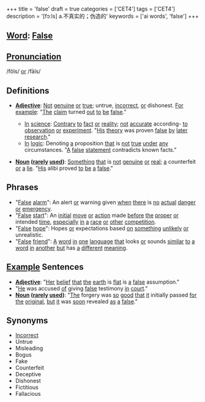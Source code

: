 +++
title = 'false'
draft = true
categories = ['CET4']
tags = ['CET4']
description = '[fɔːls] a.不真实的；伪造的'
keywords = ['ai words', 'false']
+++

## [Word](/en/post/word/): [False](/en/post/false/)

## [Pronunciation](/en/post/pronunciation/)
/fôls/ [or](/en/post/or/) /fāls/

## Definitions
- **[Adjective](/en/post/adjective/)**: [Not](/en/post/not/) [genuine](/en/post/genuine/) [or](/en/post/or/) [true](/en/post/true/); untrue, [incorrect](/en/post/incorrect/), [or](/en/post/or/) dishonest. [For](/en/post/for/) [example](/en/post/example/): "[The](/en/post/the/) [claim](/en/post/claim/) turned [out](/en/post/out/) [to](/en/post/to/) [be](/en/post/be/) [false](/en/post/false/)." 
  - [In](/en/post/in/) [science](/en/post/science/): [Contrary](/en/post/contrary/) [to](/en/post/to/) [fact](/en/post/fact/) [or](/en/post/or/) [reality](/en/post/reality/); [not](/en/post/not/) [accurate](/en/post/accurate/) according- [to](/en/post/to/) [observation](/en/post/observation/) [or](/en/post/or/) [experiment](/en/post/experiment/). "[His](/en/post/his/) [theory](/en/post/theory/) was proven [false](/en/post/false/) [by](/en/post/by/) [later](/en/post/later/) [research](/en/post/research/)."
  - [In](/en/post/in/) [logic](/en/post/logic/): Denoting [a](/en/post/a/) proposition [that](/en/post/that/) is [not](/en/post/not/) [true](/en/post/true/) [under](/en/post/under/) [any](/en/post/any/) circumstances. "[A](/en/post/a/) [false](/en/post/false/) [statement](/en/post/statement/) contradicts known facts."
  
- **[Noun](/en/post/noun/) ([rarely](/en/post/rarely/) [used](/en/post/used/))**: [Something](/en/post/something/) [that](/en/post/that/) is [not](/en/post/not/) [genuine](/en/post/genuine/) [or](/en/post/or/) [real](/en/post/real/); [a](/en/post/a/) counterfeit [or](/en/post/or/) [a](/en/post/a/) [lie](/en/post/lie/). "[His](/en/post/his/) alibi proved [to](/en/post/to/) [be](/en/post/be/) [a](/en/post/a/) [false](/en/post/false/)."

## Phrases
- "[False](/en/post/false/) [alarm](/en/post/alarm/)": An alert [or](/en/post/or/) warning given [when](/en/post/when/) [there](/en/post/there/) is [no](/en/post/no/) [actual](/en/post/actual/) [danger](/en/post/danger/) [or](/en/post/or/) [emergency](/en/post/emergency/).
- "[False](/en/post/false/) [start](/en/post/start/)": An [initial](/en/post/initial/) [move](/en/post/move/) [or](/en/post/or/) [action](/en/post/action/) made [before](/en/post/before/) [the](/en/post/the/) [proper](/en/post/proper/) [or](/en/post/or/) intended [time](/en/post/time/), [especially](/en/post/especially/) [in](/en/post/in/) [a](/en/post/a/) [race](/en/post/race/) [or](/en/post/or/) [other](/en/post/other/) [competition](/en/post/competition/).
- "[False](/en/post/false/) [hope](/en/post/hope/)": Hopes [or](/en/post/or/) expectations based [on](/en/post/on/) [something](/en/post/something/) [unlikely](/en/post/unlikely/) [or](/en/post/or/) unrealistic.
- "[False](/en/post/false/) [friend](/en/post/friend/)": [A](/en/post/a/) [word](/en/post/word/) [in](/en/post/in/) [one](/en/post/one/) [language](/en/post/language/) [that](/en/post/that/) looks [or](/en/post/or/) sounds [similar](/en/post/similar/) [to](/en/post/to/) [a](/en/post/a/) [word](/en/post/word/) [in](/en/post/in/) [another](/en/post/another/) [but](/en/post/but/) has [a](/en/post/a/) [different](/en/post/different/) [meaning](/en/post/meaning/).

## [Example](/en/post/example/) Sentences
- **[Adjective](/en/post/adjective/)**: "[Her](/en/post/her/) [belief](/en/post/belief/) [that](/en/post/that/) [the](/en/post/the/) [earth](/en/post/earth/) is [flat](/en/post/flat/) is [a](/en/post/a/) [false](/en/post/false/) assumption."
- "[He](/en/post/he/) was accused [of](/en/post/of/) giving [false](/en/post/false/) testimony [in](/en/post/in/) [court](/en/post/court/)."
- **[Noun](/en/post/noun/) ([rarely](/en/post/rarely/) [used](/en/post/used/))**: "[The](/en/post/the/) forgery was [so](/en/post/so/) [good](/en/post/good/) [that](/en/post/that/) [it](/en/post/it/) initially passed [for](/en/post/for/) [the](/en/post/the/) [original](/en/post/original/), [but](/en/post/but/) [it](/en/post/it/) was [soon](/en/post/soon/) revealed [as](/en/post/as/) [a](/en/post/a/) [false](/en/post/false/)."

## Synonyms
- [Incorrect](/en/post/incorrect/)
- Untrue
- Misleading
- Bogus
- Fake
- Counterfeit
- Deceptive
- Dishonest
- Fictitious
- Fallacious
